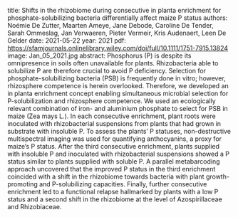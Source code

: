 title: Shifts in the rhizobiome during consecutive in planta enrichment for phosphate-solubilizing bacteria differentially affect maize P status
authors: Noémie De Zutter, Maarten Ameye, Jane Debode, Caroline De Tender, Sarah Ommeslag, Jan Verwaeren, Pieter Vermeir, Kris Audenaert, Leen De Gelder
date: 2021-05-22
year: 2021
pdf: https://sfamjournals.onlinelibrary.wiley.com/doi/full/10.1111/1751-7915.13824
image: Jan_05_2021.jpg
abstract: Phosphorus (P) is despite its omnipresence in soils often unavailable for plants. Rhizobacteria able to solubilize P are therefore crucial to avoid P deficiency. Selection for phosphate-solubilizing bacteria (PSB) is frequently done in vitro; however, rhizosphere competence is herein overlooked. Therefore, we developed an in planta enrichment concept enabling simultaneous microbial selection for P-solubilization and rhizosphere competence. We used an ecologically relevant combination of iron- and aluminium phosphate to select for PSB in maize (Zea mays L.). In each consecutive enrichment, plant roots were inoculated with rhizobacterial suspensions from plants that had grown in substrate with insoluble P. To assess the plants’ P statuses, non-destructive multispectral imaging was used for quantifying anthocyanins, a proxy for maize’s P status. After the third consecutive enrichment, plants supplied with insoluble P and inoculated with rhizobacterial suspensions showed a P status similar to plants supplied with soluble P. A parallel metabarcoding approach uncovered that the improved P status in the third enrichment coincided with a shift in the rhizobiome towards bacteria with plant growth-promoting and P-solubilizing capacities. Finally, further consecutive enrichment led to a functional relapse hallmarked by plants with a low P status and a second shift in the rhizobiome at the level of Azospirillaceae and Rhizobiaceae.